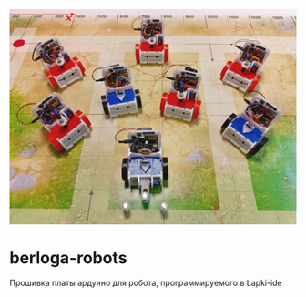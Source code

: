 ![Фото](2025-01-29.jpg)
# berloga-robots
Прошивка платы ардуино для робота, программируемого в Lapki-ide